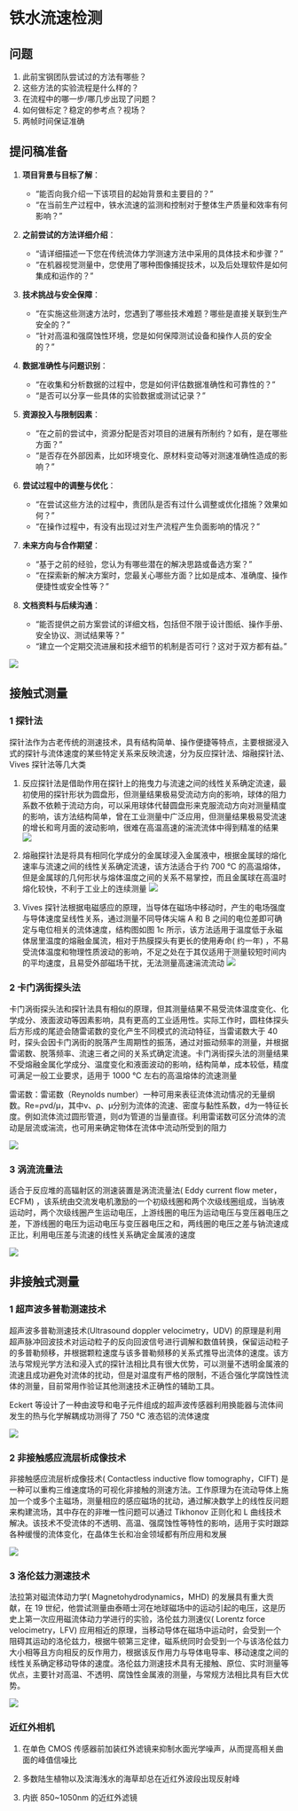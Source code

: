 # 铁水流速检测

## 问题
1. 此前宝钢团队尝试过的方法有哪些？
1. 这些方法的实验流程是什么样的？
1. 在流程中的哪一步/哪几步出现了问题？
1. 如何做标定？稳定的参考点？视场？
1. 两帧时间保证准确

## 提问稿准备

1. **项目背景与目标了解**：
   - “能否向我介绍一下该项目的起始背景和主要目的？”
   - “在当前生产过程中，铁水流速的监测和控制对于整体生产质量和效率有何影响？”

2. **之前尝试的方法详细介绍**：
   - “请详细描述一下您在传统流体力学测速方法中采用的具体技术和步骤？”
   - “在机器视觉测量中，您使用了哪种图像捕捉技术，以及后处理软件是如何集成和运作的？”

3. **技术挑战与安全保障**：
   - “在实施这些测速方法时，您遇到了哪些技术难题？哪些是直接关联到生产安全的？”
   - “针对高温和强腐蚀性环境，您是如何保障测试设备和操作人员的安全的？”

4. **数据准确性与问题识别**：
   - “在收集和分析数据的过程中，您是如何评估数据准确性和可靠性的？”
   - “是否可以分享一些具体的实验数据或测试记录？”

5. **资源投入与限制因素**：
   - “在之前的尝试中，资源分配是否对项目的进展有所制约？如有，是在哪些方面？”
   - “是否存在外部因素，比如环境变化、原材料变动等对测速准确性造成的影响？”

6. **尝试过程中的调整与优化**：
   - “在尝试这些方法的过程中，贵团队是否有过什么调整或优化措施？效果如何？”
   - “在操作过程中，有没有出现过对生产流程产生负面影响的情况？”

7. **未来方向与合作期望**：
   - “基于之前的经验，您认为有哪些潜在的解决思路或备选方案？”
   - “在探索新的解决方案时，您最关心哪些方面？比如是成本、准确度、操作便捷性或安全性等？”

8. **文档资料与后续沟通**：
   - “能否提供之前方案尝试的详细文档，包括但不限于设计图纸、操作手册、安全协议、测试结果等？”
   - “建立一个定期交流进展和技术细节的机制是否可行？这对于双方都有益。”


![](./pictures/9.png)

## 接触式测量

### 1 探针法
探针法作为古老传统的测速技术，具有结构简单、操作便捷等特点，主要根据浸入式的探针与流体速度的某些特定关系来反映流速，分为反应探针法、熔融探针法、Vives 探针法等几大类

1. 反应探针法是借助作用在探针上的拖曳力与流速之间的线性关系确定流速，最初使用的探针形状为圆盘形，但测量结果极易受流动方向的影响，球体的阻力系数不依赖于流动方向，可以采用球体代替圆盘形来克服流动方向对测量精度的影响，该方法结构简单，曾在工业测量中广泛应用，但测量结果极易受流速的增长和弯月面的波动影响，很难在高温高速的湍流流体中得到精准的结果
    ![](./pictures/1.png)

1. 熔融探针法是将具有相同化学成分的金属球浸入金属液中，根据金属球的熔化速率与流速之间的线性关系确定流速，该方法适合于约 700 ℃ 的高温熔体，但是金属球的几何形状与熔体温度之间的关系不易掌控，而且金属球在高温时熔化较快，不利于工业上的连续测量
    ![](./pictures/2.png)

1. Vives 探针法根据电磁感应的原理，当导体在磁场中移动时，产生的电场强度与导体速度呈线性关系，通过测量不同导体尖端 A 和 B 之间的电位差即可确定与电位相关的流体速度，结构图如图 1c 所示，该方法适用于温度低于永磁体居里温度的熔融金属流，相对于热膜探头有更长的使用寿命( 约一年) ，不易受流体温度和物理性质波动的影响，不足之处在于其仅适用于测量较短时间内的平均速度，且易受外部磁场干扰，无法测量高速湍流流动
    ![](./pictures/3.png)

### 2 卡门涡街探头法

卡门涡街探头法和探针法具有相似的原理，但其测量结果不易受流体温度变化、化学成分、液面波动等因素影响，具有更高的工业适用性。实际工作时，圆柱体探头后方形成的尾迹会随雷诺数的变化产生不同模式的流动特征，当雷诺数大于 40 时，探头会因卡门涡街的脱落产生周期性的振荡，通过对振动频率的测量，并根据雷诺数、脱落频率、流速三者之间的关系式确定流速。卡门涡街探头法的测量结果不受熔融金属化学成分、温度变化和液面波动的影响，结构简单，成本较低，精度可满足一般工业要求，适用于 1000 ℃ 左右的高温熔体的流速测量

雷诺数：雷诺数（Reynolds number）一种可用来表征流体流动情况的无量纲数。Re=ρvd/μ，其中v、ρ、μ分别为流体的流速、密度与黏性系数，d为一特征长度。例如流体流过圆形管道，则d为管道的当量直径。利用雷诺数可区分流体的流动是层流或湍流，也可用来确定物体在流体中流动所受到的阻力

![](./pictures/4.png)


### 3 涡流流量法
适合于反应堆的高辐射区的测速装置是涡流流量法( Eddy current flow meter，ECFM) ，该系统由交流发电机激励的一个初级线圈和两个次级线圈组成，当钠液运动时，两个次级线圈产生运动电压，上游线圈的电压为运动电压与变压器电压之差，下游线圈的电压为运动电压与变压器电压之和，两线圈的电压之差与钠流速成正比，利用电压差与流速的线性关系确定金属液的速度

![](./pictures/5.png)


## 非接触式测量

### 1 超声波多普勒测速技术
超声波多普勒测速技术(Ultrasound doppler velocimetry，UDV) 的原理是利用超声脉冲回波技术对运动粒子的反向回波信号进行调解和数值转换，保留运动粒子的多普勒频移，并根据颗粒速度与该多普勒频移的关系式推导出流体的速度。该方法与常规光学方法和浸入式的探针法相比具有很大优势，可以测量不透明金属液的流速且成功避免对流体的扰动，但是对温度有严格的限制，不适合强化学腐蚀性流体的测量，目前常用作验证其他测速技术正确性的辅助工具。

Eckert 等设计了一种由波导和电子元件组成的超声波传感器利用换能器与流体间发生的热与化学解耦成功测得了 750 ℃ 液态铝的流体速度

![](./pictures/6.png)


### 2 非接触感应流层析成像技术

非接触感应流层析成像技术( Contactless inductive flow tomography，CIFT) 是一种可以重构三维速度场的可视化非接触的测速方法。工作原理为在流动导体上施加一个或多个主磁场，测量相应的感应磁场的扰动，通过解决数学上的线性反问题来构建流场，其中存在的非唯一性问题可以通过 Tikhonov 正则化和 L 曲线技术解决。该技术不受流体的不透明、高温、强腐蚀性等特性的影响，适用于实时跟踪各种缓慢的流体变化，在晶体生长和冶金领域都有所应用和发展

![](./pictures/7.png)


### 3 洛伦兹力测速技术

法拉第对磁流体动力学( Magnetohydrodynamics，MHD) 的发展具有重大贡献，在 19 世纪，他尝试测量由泰晤士河在地球磁场中的运动引起的电压，这是历史上第一次应用磁流体动力学进行的实验，洛伦兹力测速仪( Lorentz force velocimetry，LFV) 应用相近的原理，当移动导体在磁场中运动时，会受到一个阻碍其运动的洛伦兹力，根据牛顿第三定律，磁系统同时会受到一个与该洛伦兹力大小相等且方向相反的反作用力，根据该反作用力与导体电导率、移动速度之间的线性关系确定移动导体的速度。洛伦兹力测速技术具有无接触、原位、实时测量等优点，主要针对高温、不透明、腐蚀性金属液的测量，与常规方法相比具有巨大优势。

![](./pictures/8.png)



###  近红外相机
1. 在单色 CMOS 传感器前加装红外滤镜来抑制水面光学噪声，从而提高相关曲面的峰值信噪比

1. 多数陆生植物以及滨海浅水的海草却总在近红外波段出现反射峰

1. 内嵌 850~1050nm 的近红外滤镜
